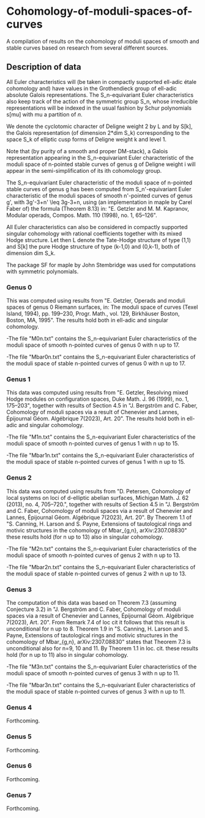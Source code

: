 # Cohomology-of-moduli-spaces-of-curves

A compilation of results on the cohomology of moduli spaces of smooth and stable curves based on research from several different sources. 

## Description of data

All Euler characteristics will (be taken in compactly supported ell-adic étale cohomology and) have values in the Grothendieck group of ell-adic absolute Galois representations. The S_n-equivariant Euler characteristics also keep track of the action of the symmetric group S_n, whose irreducible representations will be indexed in the usual fashion by Schur polynomials s[mu] with mu a partition of $n$. 

We denote the cyclotomic character of Deligne weight 2 by L and by S[k], the Galois representation (of dimension 2*dim S_k) corresponding to the space S_k of elliptic cusp forms of Deligne weight k and level 1. 

Note that (by purity of a smooth and proper DM-stack), a Galois representation appearing in the S_n-equivariant Euler characteristic of the moduli space of n-pointed stable curves of genus g of Deligne weight i will appear in the semi-simplification of its ith cohomology group.  

The S_n-equivariant Euler characteristic of the moduli space of n-pointed stable curves of genus g has been computed from S_n'-equivariant Euler characteristic of the moduli spaces of smooth n'-pointed curves of genus g', with 3g'-3+n' \leq 3g-3+n, using (an implementation in maple by Carel Faber of) the formula (Theorem 8.13) in: 
"E. Getzler and M. M. Kapranov, Modular operads, Compos. Math. 110 (1998), no. 1, 65–126".

All Euler characteristics can also be considered in compactly supported singular cohomology with rational coefficients together with its mixed Hodge structure. Let then L denote the Tate-Hodge structure of type (1,1) and S[k] the pure Hodge structure of type (k-1,0) and (0,k-1), both of dimension dim S_k. 

The package SF for maple by John Stembridge was used for computations with symmetric polynomials. 

### Genus 0

This was computed using results from  "E. Getzler, Operads and moduli spaces of genus 0 Riemann surfaces, in: The moduli space of curves (Texel Island, 1994), pp. 199–230, Progr. Math., vol. 129, Birkhäuser Boston, Boston, MA, 1995". The results hold both in ell-adic and singular cohomology. 

-The file "M0n.txt" contains the S_n-equivariant Euler characteristics of the moduli space of smooth n-pointed curves of genus 0 with n up to 17.

-The file "Mbar0n.txt" contains the S_n-equivariant Euler characteristics of the moduli space of stable n-pointed curves of genus 0 with n up to 17.

### Genus 1 

This data was computed using results from "E. Getzler, Resolving mixed Hodge modules on configuration spaces, Duke Math. J. 96 (1999), no. 1, 175–203", together with results of Section 4.5 in "J. Bergström and C. Faber, Cohomology of moduli spaces via a result of Chenevier and Lannes, Épijournal Géom. Algébrique 7(2023), Art. 20". The results hold both in ell-adic and singular cohomology. 

-The file "M1n.txt" contains the S_n-equivariant Euler characteristics of the moduli space of smooth n-pointed curves of genus 1 with n up to 15.

-The file "Mbar1n.txt" contains the S_n-equivariant Euler characteristics of the moduli space of stable n-pointed curves of genus 1 with n up to 15.

### Genus 2

This data was computed using results from "D. Petersen, Cohomology of local systems on loci of d-elliptic abelian surfaces, Michigan Math. J. 62 (2013), no. 4, 705–720.", together with results of Section 4.5 in "J. Bergström and C. Faber, Cohomology of moduli spaces via a result of Chenevier and Lannes, Épijournal Géom. Algébrique 7(2023), Art. 20". By Theorem 1.1 of "S. Canning, H. Larson and S. Payne, Extensions of tautological rings and motivic structures in the cohomology of Mbar_{g,n}, arXiv:2307.08830" these results hold (for n up to 13) also in singular cohomology.  

-The file "M2n.txt" contains the S_n-equivariant Euler characteristics of the moduli space of smooth n-pointed curves of genus 2 with n up to 13.

-The file "Mbar2n.txt" contains the S_n-equivariant Euler characteristics of the moduli space of stable n-pointed curves of genus 2 with n up to 13.

### Genus 3

The computation of this data was based on Theorem 7.3 (assuming Conjecture 3.2) in "J. Bergström and C. Faber, Cohomology of moduli spaces via a result of Chenevier and Lannes, Épijournal Géom. Algébrique 7(2023), Art. 20". From Remark 7.4 of loc cit it follows that this result is unconditional for n up to 8. Theorem 1.9 in "S. Canning, H. Larson and S. Payne, Extensions of tautological rings and motivic structures in the cohomology of Mbar_{g,n}, arXiv:2307.08830" states that Theorem 7.3 is unconditional also for n=9, 10 and 11. By Theorem 1.1 in loc. cit. these results hold (for n up to 11) also in singular cohomology.  

-The file "M3n.txt" contains the S_n-equivariant Euler characteristics of the moduli space of smooth n-pointed curves of genus 3 with n up to 11.

-The file "Mbar3n.txt" contains the S_n-equivariant Euler characteristics of the moduli space of stable n-pointed curves of genus 3 with n up to 11.

### Genus 4

Forthcoming. 

### Genus 5

Forthcoming. 

### Genus 6

Forthcoming. 

### Genus 7

Forthcoming. 

